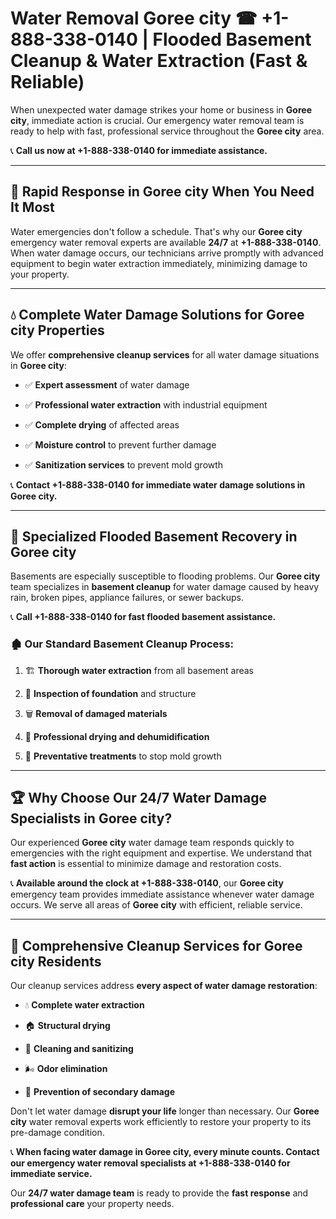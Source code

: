 # Water Removal Goree city ☎ +1-888-338-0140 | Flooded Basement Cleanup & Water Extraction (Fast & Reliable)

When unexpected water damage strikes your home or business in **Goree city**, immediate action is crucial. Our emergency water removal team is ready to help with fast, professional service throughout the **Goree city** area. 

📞 **Call us now at +1-888-338-0140 for immediate assistance.**
---
## 🚀 Rapid Response in Goree city When You Need It Most
Water emergencies don't follow a schedule. That's why our **Goree city** emergency water removal experts are available **24/7** at **+1-888-338-0140**. When water damage occurs, our technicians arrive promptly with advanced equipment to begin water extraction immediately, minimizing damage to your property.
---
## 💧 Complete Water Damage Solutions for Goree city Properties
We offer **comprehensive cleanup services** for all water damage situations in **Goree city**:
- ✅ **Expert assessment** of water damage  
- ✅ **Professional water extraction** with industrial equipment  
- ✅ **Complete drying** of affected areas  
- ✅ **Moisture control** to prevent further damage  
- ✅ **Sanitization services** to prevent mold growth  
📞 **Contact +1-888-338-0140 for immediate water damage solutions in Goree city.**
---
## 🌊 Specialized Flooded Basement Recovery in Goree city
Basements are especially susceptible to flooding problems. Our **Goree city** team specializes in **basement cleanup** for water damage caused by heavy rain, broken pipes, appliance failures, or sewer backups. 
📞 **Call +1-888-338-0140 for fast flooded basement assistance.**
### 🏚️ Our Standard Basement Cleanup Process:
1. 🏗️ **Thorough water extraction** from all basement areas  
2. 🔎 **Inspection of foundation** and structure  
3. 🗑️ **Removal of damaged materials**  
4. 💨 **Professional drying and dehumidification**  
5. 🚫 **Preventative treatments** to stop mold growth  
---
## 🏆 Why Choose Our 24/7 Water Damage Specialists in Goree city?
Our experienced **Goree city** water damage team responds quickly to emergencies with the right equipment and expertise. We understand that **fast action** is essential to minimize damage and restoration costs.
📞 **Available around the clock at +1-888-338-0140**, our **Goree city** emergency team provides immediate assistance whenever water damage occurs. We serve all areas of **Goree city** with efficient, reliable service.
---
## 🧹 Comprehensive Cleanup Services for Goree city Residents
Our cleanup services address **every aspect of water damage restoration**:
- 💧 **Complete water extraction**  
- 🏠 **Structural drying**  
- 🧼 **Cleaning and sanitizing**  
- 🌬️ **Odor elimination**  
- 🚫 **Prevention of secondary damage**  
Don't let water damage **disrupt your life** longer than necessary. Our **Goree city** water removal experts work efficiently to restore your property to its pre-damage condition.
📞 **When facing water damage in Goree city, every minute counts. Contact our emergency water removal specialists at +1-888-338-0140 for immediate service.**
Our **24/7 water damage team** is ready to provide the **fast response** and **professional care** your property needs.

